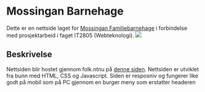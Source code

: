 
# Mossingan Barnehage
Dette er en nettside laget for [Mossingan Familiebarnehage](https://www.barnehagefakta.no/barnehage/983696899/mossingan-familiebarnehage-ans) i forbindelse med prosjektarbeid i faget IT2805 (Webteknologi).
<img src="./img/Illustrasjon/Illustrasjon1.png">
## Beskrivelse
Nettsiden blir hostet gjennom folk.ntnu på [denne siden](https://folk.ntnu.no/haakonrj/mossingan_barnehage/hjem.html).
Nettsiden er utviklet fra bunn med HTML, CSS og Javascript.
Siden er resposniv og fungerer like godt på mobil som på PC gjennom en burger meny som erstatter headeren
